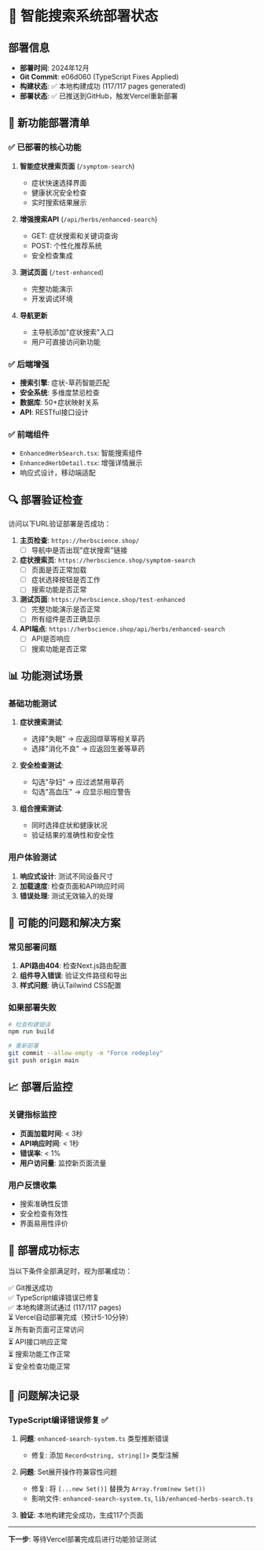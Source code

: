 # 🚀 智能搜索系统部署状态

## 部署信息
- **部署时间**: 2024年12月
- **Git Commit**: e06d060 (TypeScript Fixes Applied)
- **构建状态**: ✅ 本地构建成功 (117/117 pages generated)
- **部署状态**: ✅ 已推送到GitHub，触发Vercel重新部署

## 🎯 新功能部署清单

### ✅ 已部署的核心功能
1. **智能症状搜索页面** (`/symptom-search`)
   - 症状快速选择界面
   - 健康状况安全检查
   - 实时搜索结果展示

2. **增强搜索API** (`/api/herbs/enhanced-search`)
   - GET: 症状搜索和关键词查询
   - POST: 个性化推荐系统
   - 安全检查集成

3. **测试页面** (`/test-enhanced`)
   - 完整功能演示
   - 开发调试环境

4. **导航更新**
   - 主导航添加"症状搜索"入口
   - 用户可直接访问新功能

### ✅ 后端增强
- **搜索引擎**: 症状-草药智能匹配
- **安全系统**: 多维度禁忌检查
- **数据库**: 50+症状映射关系
- **API**: RESTful接口设计

### ✅ 前端组件
- `EnhancedHerbSearch.tsx`: 智能搜索组件
- `EnhancedHerbDetail.tsx`: 增强详情展示
- 响应式设计，移动端适配

## 🔍 部署验证检查

访问以下URL验证部署是否成功：

1. **主页检查**: `https://herbscience.shop/`
   - [ ] 导航中是否出现"症状搜索"链接

2. **症状搜索页**: `https://herbscience.shop/symptom-search`
   - [ ] 页面是否正常加载
   - [ ] 症状选择按钮是否工作
   - [ ] 搜索功能是否正常

3. **测试页面**: `https://herbscience.shop/test-enhanced`
   - [ ] 完整功能演示是否正常
   - [ ] 所有组件是否正确显示

4. **API端点**: `https://herbscience.shop/api/herbs/enhanced-search`
   - [ ] API是否响应
   - [ ] 搜索功能是否正常

## 📊 功能测试场景

### 基础功能测试
1. **症状搜索测试**:
   - 选择"失眠" → 应返回缬草等相关草药
   - 选择"消化不良" → 应返回生姜等草药

2. **安全检查测试**:
   - 勾选"孕妇" → 应过滤禁用草药
   - 勾选"高血压" → 应显示相应警告

3. **组合搜索测试**:
   - 同时选择症状和健康状况
   - 验证结果的准确性和安全性

### 用户体验测试
1. **响应式设计**: 测试不同设备尺寸
2. **加载速度**: 检查页面和API响应时间
3. **错误处理**: 测试无效输入的处理

## 🚨 可能的问题和解决方案

### 常见部署问题
1. **API路由404**: 检查Next.js路由配置
2. **组件导入错误**: 验证文件路径和导出
3. **样式问题**: 确认Tailwind CSS配置

### 如果部署失败
```bash
# 检查构建错误
npm run build

# 重新部署
git commit --allow-empty -m "Force redeploy"
git push origin main
```

## 📈 部署后监控

### 关键指标监控
- **页面加载时间**: < 3秒
- **API响应时间**: < 1秒
- **错误率**: < 1%
- **用户访问量**: 监控新页面流量

### 用户反馈收集
- 搜索准确性反馈
- 安全检查有效性
- 界面易用性评价

## 🎉 部署成功标志

当以下条件全部满足时，视为部署成功：

✅ Git推送成功  
✅ TypeScript编译错误已修复  
✅ 本地构建测试通过 (117/117 pages)  
⏳ Vercel自动部署完成（预计5-10分钟）  
⏳ 所有新页面可正常访问  
⏳ API接口响应正常  
⏳ 搜索功能工作正常  
⏳ 安全检查功能正常  

## 🔧 问题解决记录

### TypeScript编译错误修复 ✅
1. **问题**: `enhanced-search-system.ts` 类型推断错误
   - 修复: 添加 `Record<string, string[]>` 类型注解
   
2. **问题**: Set展开操作符兼容性问题  
   - 修复: 将 `[...new Set()]` 替换为 `Array.from(new Set())`
   - 影响文件: `enhanced-search-system.ts`, `lib/enhanced-herbs-search.ts`

3. **验证**: 本地构建完全成功，生成117个页面

---

**下一步**: 等待Vercel部署完成后进行功能验证测试 